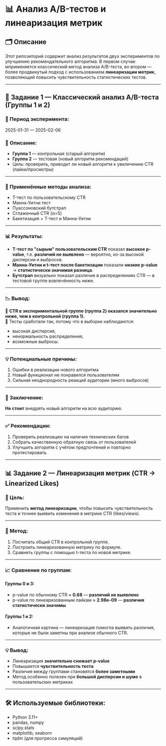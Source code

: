 # 📊 Анализ A/B-тестов и линеаризация метрик

## 🗂 Описание

Этот репозиторий содержит анализ результатов двух экспериментов по улучшению рекомендательного алгоритма. В первом случае мприменяется классический метод анализа A/B-теста, во втором — более продвинутый подход с использованием **линеаризации метрик**, позволяющий повысить чувствительность статистических тестов.

---

## 🧪 Задание 1 — Классический анализ A/B-теста (Группы 1 и 2)

### 📅 Период эксперимента:
2025-01-31 — 2025-02-06

### 🧾 Описание:
- **Группа 1** — контрольная (старый алгоритм)
- **Группа 2** — тестовая (новый алгоритм рекомендаций)
- Цель: проверить, приводит ли новый алгоритм к увеличению CTR (лайки/просмотры)

---

### 🔬 Применённые методы анализа:

- T-тест по пользовательскому CTR
- Манна-Уитни тест
- Пуассоновский бутстрап
- Сглаженный CTR (α=5)
- Бакетизация + T-тест и Манна-Уитни

---

### 📊 Результаты:

- **T-тест по "сырым" пользовательским CTR** показал **высокое p-value**, т.е. **различий не выявлено** — вероятно, из-за высокой дисперсии и выбросов.
- **Манна-Уитни и t-тест после бакетизации** показали **низкие p-value** → **статистически значимая разница**.
- **Бутстрап** визуально показал различие в распределениях CTR — в тестовой группе вовлечённость ниже.

---

### 📉 Вывод:

📌 **CTR в экспериментальной группе (группа 2) оказался значительно ниже, чем в контрольной (группа 1).**  
📌 Тесты сработали так, потому что в выборке наблюдаются:
- высокая дисперсия,
- ненормальность распределения,
- возможные выбросы.

---

### 💡 Потенциальные причины:

1. Ошибки в реализации нового алгоритма
2. Новый функционал не понравился пользователям
3. Сильная неоднородность реакций аудитории (много выбросов)

---

### 🚫 Заключение:

**Не стоит** внедрять новый алгоритм на всю аудиторию.

---

### ✅ Рекомендации:

1. Проверить реализацию на наличие технических багов
2. Собрать качественную обратную связь от пользователей
3. Улучшить алгоритм с учётом предпочтений и повторно протестировать

---

## 📊 Задание 2 — Линеаризация метрик (CTR → Linearized Likes)

### 🎯 Цель:

Применить **метод линеаризации**, чтобы повысить чувствительность теста и точнее выявить изменения в метрике CTR (likes/views).

---

### 🔬 Метод:

1. Посчитать общий CTR в контрольной группе.
2. Построить линеаризованную метрику по формуле.
3. Сравнить группы с помощью t-теста по новой метрике.

---

### 📈 Сравнение по группам:

#### Группы 0 и 3:
- p-value по обычному CTR ≈ **0.68** — **различий не выявлено**
- p-value по линеаризованным лайкам ≈ **2.98e-09** — **различия статистически значимы**

#### Группы 1 и 2:
- Аналогичная картина — линеаризация помогла выявить различия, которые не были заметны при анализе обычного CTR.

---

### 💡 Вывод:

- Линеаризация **значительно снижает p-value**
- Повышается **чувствительность теста**
- Различия между группами становятся **более заметными**
- Метод особенно полезен при **большой дисперсии и шуме** в пользовательских метриках

---

## 🛠 Используемые библиотеки:

- Python 3.11+
- pandas, numpy
- scipy.stats
- matplotlib, seaborn
- tqdm (для прогресса симуляций)
